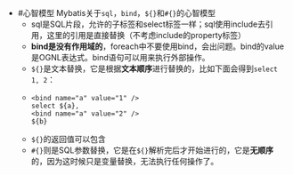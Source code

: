 - #心智模型 Mybatis关于`sql`，`bind`，`${}`和`#{}`的心智模型
	- sql是SQL片段，允许的子标签和select标签一样；sql使用include去引用，这里的引用是直接替换（不考虑include的property标签）
	- **bind是没有作用域的**，foreach中不要使用bind，会出问题。bind的value是OGNL表达式。bind语句可以用来执行外部操作。
	- `${}`是文本替换，它是根据**文本顺序**进行替换的，比如下面会得到`select 1, 2`：
	- ```
	  <bind name="a" value="1" />
	  select ${a},
	  <bind name="a" value="2" />
	  ${b}
	  ```
	- `${}`的返回值可以包含
	- `#{}`则是SQL参数替换，它是在`${}`解析完后才开始进行的，它是**无顺序**的，因为这时候只是变量替换，无法执行任何操作了。